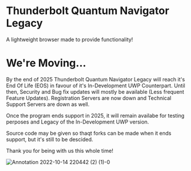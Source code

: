 # Thunderbolt Quantum Navigator Legacy
A lightweight browser made to provide functionality!

# We're Moving...

By the end of 2025 Thunderbolt Quantum Navigator Legacy will reach it's End Of Life (EOS) in favour of it's In-Development UWP Counterpart.
Until then, Security and Bug fix updates will mostly be available (Less frequent Feature Updates).
Registration Servers are now down and Technical Support Servers are down as well.

Once the program ends support in 2025, it will remain availabe for testing perposes and Legacy of the In-Development UWP version.

Source code may be given so thaqt forks can be made when it ends support, but it's still to be descided.

Thank you for being with us this whole time!




![Annotation 2022-10-14 220442 (2) (1)-0](https://github.com/Villager2021/Thunderbolt-Quantum-Navigator/assets/82360021/65b81c5f-3f5a-4540-84b0-5d721c2d7ad6)
